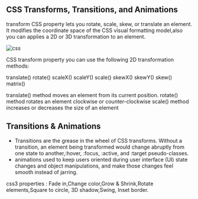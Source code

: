 ## CSS Transforms, Transitions, and Animations

 transform CSS property lets you rotate, scale, skew, or translate an element. It modifies the coordinate space of the CSS visual formatting model,also you can  applies a 2D or 3D transformation to an element.

![css](https://miro.medium.com/max/1440/1*_NVMTnvHTM9teQxrVRlDeg.png)

CSS transform property you can use the following 2D transformation methods:

translate()
rotate()
scaleX()
scaleY()
scale()
skewX()
skewY()
skew()
matrix()

translate() method moves an element from its current position.
rotate() method rotates an element clockwise or counter-clockwise
scale() method increases or decreases the size of an element

## Transitions & Animations

- Transitions are the grease in the wheel of CSS transforms. Without a transition, an element being transformed would change abruptly from one state to another,:hover, :focus, :active, and :target pseudo-classes.
- animations used to keep users oriented during user interface (UI) state changes and object manipulations, and make those changes feel smooth instead of jarring.

css3 properties :
Fade in,Change color,Grow & Shrink,Rotate elements,Square to circle, 3D shadow,Swing, Inset border.